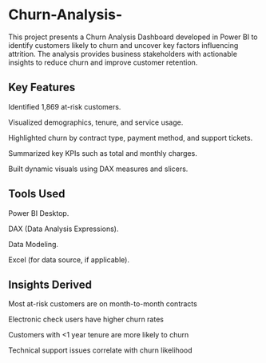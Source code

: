 # Churn-Analysis-
This project presents a Churn Analysis Dashboard developed in Power BI to identify customers likely to churn and uncover key factors influencing attrition. The analysis provides business stakeholders with actionable insights to reduce churn and improve customer retention.

## Key Features
Identified 1,869 at-risk customers.

Visualized demographics, tenure, and service usage.

Highlighted churn by contract type, payment method, and support tickets.

Summarized key KPIs such as total and monthly charges.

Built dynamic visuals using DAX measures and slicers.

## Tools Used

Power BI Desktop.

DAX (Data Analysis Expressions).

Data Modeling.

Excel (for data source, if applicable).

 ## Insights Derived
 
Most at-risk customers are on month-to-month contracts

Electronic check users have higher churn rates

Customers with <1 year tenure are more likely to churn

Technical support issues correlate with churn likelihood


